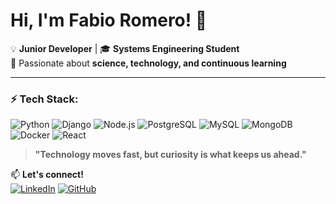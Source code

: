# Hi, I'm Fabio Romero! 🚀  

💡 **Junior Developer** | 🎓 **Systems Engineering Student**  
🧠 Passionate about **science, technology, and continuous learning**  

---

### ⚡ Tech Stack:  
![Python](https://img.shields.io/badge/Python-3776AB?style=for-the-badge&logo=python&logoColor=white)  ![Django](https://img.shields.io/badge/Django-092E20?style=for-the-badge&logo=django&logoColor=white)  ![Node.js](https://img.shields.io/badge/Node.js-43853D?style=for-the-badge&logo=node.js&logoColor=white)  ![PostgreSQL](https://img.shields.io/badge/PostgreSQL-316192?style=for-the-badge&logo=postgresql&logoColor=white)  ![MySQL](https://img.shields.io/badge/MySQL-4479A1?style=for-the-badge&logo=mysql&logoColor=white)  ![MongoDB](https://img.shields.io/badge/MongoDB-47A248?style=for-the-badge&logo=mongodb&logoColor=white)  ![Docker](https://img.shields.io/badge/Docker-2496ED?style=for-the-badge&logo=docker&logoColor=white) ![React](https://img.shields.io/badge/react-%2320232a.svg?style=for-the-badge&logo=react&logoColor=%2361DAFB)

> **"Technology moves fast, but curiosity is what keeps us ahead."**  


📫 **Let's connect!**  
[![LinkedIn](https://img.shields.io/badge/LinkedIn-0A66C2?style=for-the-badge&logo=linkedin&logoColor=white)](https://www.linkedin.com/in/fabio-de-jes%C3%BAs-romero-g%C3%B3mez-ab5745309/)  [![GitHub](https://img.shields.io/badge/GitHub-181717?style=for-the-badge&logo=github&logoColor=white)](https://github.com/FabioRg06)  
